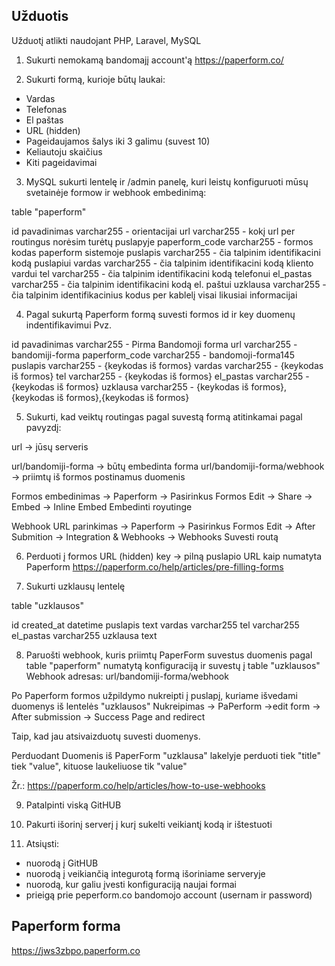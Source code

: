 
## Užduotis

Užduotį atlikti naudojant PHP, Laravel, MySQL

1. Sukurti nemokamą bandomajį account'ą https://paperform.co/

2. Sukurti formą, kurioje būtų laukai:
- Vardas
- Telefonas
- El paštas
- URL (hidden)
- Pageidaujamos šalys iki 3 galimu (suvest 10)
- Keliautoju skaičius
- Kiti pageidavimai

3. MySQL sukurti lentelę ir /admin panelę, kuri leistų konfiguruoti mūsų svetainėje formow ir webhook embedinimą:

table "paperform"

id
pavadinimas varchar255 - orientacijai
url varchar255 - kokį url per routingus norėsim turėtų puslapyje
paperform_code  varchar255 - formos kodas paperform sistemoje
puslapis varchar255 - čia talpinim identifikacini kodą puslapiui
vardas varchar255 - čia talpinim identifikacini kodą kliento vardui
tel varchar255 - čia talpinim identifikacini kodą telefonui
el_pastas varchar255 - čia talpinim identifikacini kodą el. paštui
uzklausa varchar255 - čia talpinim identifikacinius kodus per kablelį visai likusiai informacijai

4. Pagal sukurtą Paperform formą suvesti formos id ir key duomenų indentifikavimui
Pvz.

id
pavadinimas varchar255 - Pirma Bandomoji forma
url varchar255 - bandomiji-forma
paperform_code  varchar255 - bandomoji-forma145
puslapis varchar255 - {keykodas iš formos}
vardas varchar255 - {keykodas iš formos}
tel varchar255 - {keykodas iš formos}
el_pastas varchar255 - {keykodas iš formos}
uzklausa varchar255 - {keykodas iš formos},{keykodas iš formos},{keykodas iš formos}

5. Sukurti, kad veiktų routingas pagal suvestą formą
atitinkamai pagal pavyzdį:  

url -> jūsų serveris

url/bandomiji-forma -> būtų embedinta forma
url/bandomiji-forma/webhook -> priimtų iš formos postinamus duomenis

Formos embedinimas
-> Paperform -> Pasirinkus Formos Edit -> Share -> Embed -> Inline Embed
Embedinti royutinge

Webhook URL parinkimas
-> Paperform -> Pasirinkus Formos Edit -> After Submition -> Integration & Webhooks -> Webhooks
Suvesti routą

6. Perduoti į formos URL (hidden) key -> pilną puslapio URL kaip numatyta Paperform
https://paperform.co/help/articles/pre-filling-forms

7. Sukurti uzklausų lentelę

table "uzklausos"

id
created_at datetime
puslapis text
vardas varchar255
tel varchar255
el_pastas varchar255
uzklausa text

8. Paruošti webhook, kuris priimtų PaperForm suvestus duomenis
pagal table "paperform" numatytą konfiguraciją ir suvestų
į table "uzklausos"
Webhook adresas:
url/bandomiji-forma/webhook

Po Paperform formos užpildymo nukreipti į puslapį,
kuriame išvedami duomenys iš lentelės "uzklausos"
Nukreipimas -> PaPerform ->edit form -> After submission -> Success Page and redirect

Taip, kad jau atsivaizduotų suvesti duomenys.

Perduodant Duomenis iš PaperForm "uzklausa" lakelyje perduoti tiek "title" tiek "value",
kituose laukeliuose tik "value"

Žr.: https://paperform.co/help/articles/how-to-use-webhooks


9. Patalpinti viską GitHUB

10. Pakurti išorinį serverį į kurį sukelti veikiantį kodą ir ištestuoti

11. Atsiųsti:
- nuorodą į GitHUB
- nuorodą į veikiančią integurotą formą išoriniame serveryje
- nuorodą, kur galiu įvesti konfiguraciją naujai formai
- prieigą prie peperform.co bandomojo account (usernam ir password)


## Paperform forma


https://jws3zbpo.paperform.co
